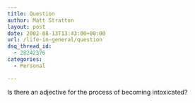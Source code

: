 ```yaml
---
title: Question
author: Matt Stratton
layout: post
date: 2002-08-13T13:43:00+00:00
url: /life-in-general/question
dsq_thread_id:
  - 28242376
categories:
  - Personal

---
```

Is there an adjective for the process of becoming intoxicated?